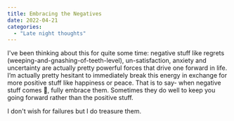```yaml
---
title: Embracing the Negatives
date: 2022-04-21
categories:
  - "Late night thoughts"
---
```


I've been thinking about this for quite some time: negative stuff like regrets (weeping-and-gnashing-of-teeth-level), un-satisfaction, anxiety and uncertainty are actually pretty powerful forces that drive one forward in life. I’m actually pretty hesitant to immediately break this energy in exchange for more positive stuff like happiness or peace. That is to say- when negative stuff comes 🌊, fully embrace them. Sometimes they do well to keep you going forward rather than the positive stuff.

I don't wish for failures but I do treasure them.

<!--more-->
